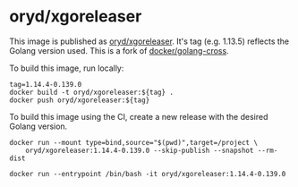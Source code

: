 # oryd/xgoreleaser

This image is published as [oryd/xgoreleaser](https://hub.docker.com/repository/docker/oryd/xgoreleaser). It's tag (e.g. 1.13.5) reflects the Golang version used.
This is a fork of [docker/golang-cross](https://github.com/docker/golang-cross).

To build this image, run locally:

```shell script
tag=1.14.4-0.139.0
docker build -t oryd/xgoreleaser:${tag} .
docker push oryd/xgoreleaser:${tag}
```

To build this image using the CI, create a new release with the desired Golang version.

```
docker run --mount type=bind,source="$(pwd)",target=/project \
    oryd/xgoreleaser:1.14.4-0.139.0 --skip-publish --snapshot --rm-dist
```

```
docker run --entrypoint /bin/bash -it oryd/xgoreleaser:1.14.4-0.139.0
```
